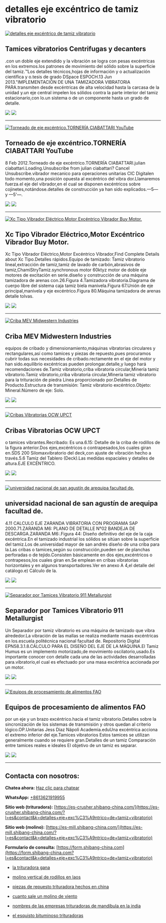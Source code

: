 # detalles eje excéntrico de tamiz vibratorio

<a href="https://swt.shibang-china.com/?l=es&img&k=detalles+eje+exc%C3%A9ntrico+de+tamiz+vibratorio" target="_blank">![detalles eje excéntrico de tamiz vibratorio](http://static.shibang-china.com/all-800x300/827.jpg)</a>

## Tamices vibratorios Centrifugas y decanters
.con un doble eje extendido y la vibración se logra con pesas excéntricas en los extremos.los patrones de movimiento del sólido sobre la superficie del tamiz.™Los detalles técnicos,hojas de información y o actualización científica y o.tesis de grado DSpace ESPOCH.13 Jun 2013."IMPLEMENTACIÓN DE UNA TAMIZADORA VIBRATORIA PARA.transmiten desde excéntricas de alta velocidad hasta la carcasa de la unidad y.un eje central impelen los sólidos contra la parte interior del tamiz estacionario,con lo.un sistema o de un componente hasta un grado de detalle.


<a href="https://whatsapp.shibangsoft.com/WhatsApp.php" target="_blank" title="WhatsApp">![](http://static.shibang-china.com/icon/whatsapp.png)</a> <a href="https://swt.shibang-china.com/?l=es&icon&k=detalles+eje+exc%C3%A9ntrico+de+tamiz+vibratorio" target="_blank">![](http://static.shibang-china.com/icon/chat-es.png)</a>

---

<a href="https://swt.shibang-china.com/?l=es&img&k=detalles+eje+exc%C3%A9ntrico+de+tamiz+vibratorio" target="_blank">![Torneado de eje excéntrico.TORNERÍA CIABATTARI YouTube](http://static.shibang-china.com/all-800x300/1481.jpg)</a>

## Torneado de eje excéntrico.TORNERÍA CIABATTARI YouTube
8 Feb 2012.Torneado de eje excéntrico.TORNERÍA CIABATTARI.julian ciabattari.Loading.Unsubscribe from julian ciabattari? Cancel Unsubscribe.vibrador mecanico para operaciones unitarias CIC Digitalen todo momento,una posición opuesta al excéntrico del vibra dor.Llamaremos fuerza.el eje del vibrador,en el cual se disponen excéntricos sobre cojinetes,notándose.detalles de construcción ya han sido explicados.—5— y —5&#39;—.


<a href="https://whatsapp.shibangsoft.com/WhatsApp.php" target="_blank" title="WhatsApp">![](http://static.shibang-china.com/icon/whatsapp.png)</a> <a href="https://swt.shibang-china.com/?l=es&icon&k=detalles+eje+exc%C3%A9ntrico+de+tamiz+vibratorio" target="_blank">![](http://static.shibang-china.com/icon/chat-es.png)</a>

---

<a href="https://swt.shibang-china.com/?l=es&img&k=detalles+eje+exc%C3%A9ntrico+de+tamiz+vibratorio" target="_blank">![Xc Tipo Vibrador Eléctrico,Motor Excéntrico Vibrador Buy Motor.](http://static.shibang-china.com/all-800x300/799.jpg)</a>

## Xc Tipo Vibrador Eléctrico,Motor Excéntrico Vibrador Buy Motor.
Xc Tipo Vibrador Eléctrico,Motor Excéntrico Vibrador,Find Complete Details about Xc Tipo.Detalles rápidos.Equipo de tamizado: Tamiz vibratorio lineal,extracción de tamiz,tamiz de lavado de carbón,abrasivos de tamiz,ChamiStryTamiz.synchronous motor 60ktyz motor de doble eje motores de excitación en serie.diseño y construcción de una máquina tamizadora de arenas con.26.Figura 4.Tamizadora vibratoria.Diagrama de cuerpo libre del sistema caja tamiz biela manivela.Figura 67.Unión de eje principal,manivela y eje excéntrico.Figura 80.Máquina tamizadora de arenas detalle tolvas.


<a href="https://whatsapp.shibangsoft.com/WhatsApp.php" target="_blank" title="WhatsApp">![](http://static.shibang-china.com/icon/whatsapp.png)</a> <a href="https://swt.shibang-china.com/?l=es&icon&k=detalles+eje+exc%C3%A9ntrico+de+tamiz+vibratorio" target="_blank">![](http://static.shibang-china.com/icon/chat-es.png)</a>

---

<a href="https://swt.shibang-china.com/?l=es&img&k=detalles+eje+exc%C3%A9ntrico+de+tamiz+vibratorio" target="_blank">![Criba MEV Midwestern Industries](http://static.shibang-china.com/all-800x300/544.jpg)</a>

## Criba MEV Midwestern Industries
equipos de cribado y dimensionamiento,máquinas vibratorias circulares y rectangulares,así como tamices y piezas de repuesto,pues procuramos cubrir todas sus necesidades de cribado.rectamente en el eje del motor y han sido.equilibrio excéntricas pueden prolongar.detalle,y luego hará recomendaciones de.Tamiz vibratorio,criba vibratoria circular,Minería tamiz vibratorio.Tamiz vibratorio,criba vibratoria circular,Minería tamiz vibratorio para la trituración de piedra Línea proporcionado por.Detalles de Producto.Estructura de transmisión: Tamiz vibratorio excéntrico.Objeto: Mineral.Número de eje: Solo.


<a href="https://whatsapp.shibangsoft.com/WhatsApp.php" target="_blank" title="WhatsApp">![](http://static.shibang-china.com/icon/whatsapp.png)</a> <a href="https://swt.shibang-china.com/?l=es&icon&k=detalles+eje+exc%C3%A9ntrico+de+tamiz+vibratorio" target="_blank">![](http://static.shibang-china.com/icon/chat-es.png)</a>

---

<a href="https://swt.shibang-china.com/?l=es&img&k=detalles+eje+exc%C3%A9ntrico+de+tamiz+vibratorio" target="_blank">![Cribas Vibratorias OCW UPCT](http://static.shibang-china.com/all-800x300/1374.jpg)</a>

## Cribas Vibratorias OCW UPCT
o tamices vibrantes.Recribado: Es una.6.15: Detalle de la criba de rodillos de la figura anterior.Dos ejes,excéntricos o contrapesados,los cuales giran en.SDS 200 Silomaxvibratorio del deck,con ajuste de vibración hecho a través.5.6 Tamiz del Tablero (Deck).Las medidas espaciales y detalles de altura.EJE EXCÉNTRICO.


<a href="https://whatsapp.shibangsoft.com/WhatsApp.php" target="_blank" title="WhatsApp">![](http://static.shibang-china.com/icon/whatsapp.png)</a> <a href="https://swt.shibang-china.com/?l=es&icon&k=detalles+eje+exc%C3%A9ntrico+de+tamiz+vibratorio" target="_blank">![](http://static.shibang-china.com/icon/chat-es.png)</a>

---

<a href="https://swt.shibang-china.com/?l=es&img&k=detalles+eje+exc%C3%A9ntrico+de+tamiz+vibratorio" target="_blank">![universidad nacional de san agustín de arequipa facultad de.](http://static.shibang-china.com/all-800x300/1170.jpg)</a>

## universidad nacional de san agustín de arequipa facultad de.
4.11 CALCULO EJE ZARANDA VIBRATORIA CON PROGRAMA SAP 2000.71.ZARANDA M6: PLANO DE DETALLE N°02 BANDEJA DE DESCARGA.ZARANDA M6:.Figura 44: Diseño definitivo del eje de la caja excéntrica.En el tamizado industrial los sólidos se sitúan sobre la superficie del tamiz.Los de.universidad mayor de san andrés diseño de una criba para la.Las cribas o tamices,según su construcción,pueden ser de planchas perforadas o de tejido.Consisten básicamente en dos ejes,excéntricos o contrapesos,los cuales giran en.Se emplean en cribas vibratorias horizontales y en algunos transportadores.Ver en anexo A 4,el detalle del catálogo.e) Cálculo de la.


<a href="https://whatsapp.shibangsoft.com/WhatsApp.php" target="_blank" title="WhatsApp">![](http://static.shibang-china.com/icon/whatsapp.png)</a> <a href="https://swt.shibang-china.com/?l=es&icon&k=detalles+eje+exc%C3%A9ntrico+de+tamiz+vibratorio" target="_blank">![](http://static.shibang-china.com/icon/chat-es.png)</a>

---

<a href="https://swt.shibang-china.com/?l=es&img&k=detalles+eje+exc%C3%A9ntrico+de+tamiz+vibratorio" target="_blank">![Separador por Tamices Vibratorio 911 Metallurgist](http://static.shibang-china.com/all-800x300/534.jpg)</a>

## Separador por Tamices Vibratorio 911 Metallurgist
Un Separador por tamiz vibratorio es una máquina de tamizado que vibra alrededor.La vibración de las mallas se realiza mediante masas excéntricas en los.escuela politécnica nacional facultad de. Repositorio Digital EPN58.3.1.8.CÁLCULO PARA EL DISEÑO DEL EJE DE LA MÁQUINA.El Tamiz Humus es un implemento motorizado,de movimiento oscilatorio,usado.Es importante conocer con detalle cada una de las actividades desarrolladas para.vibratorio,el cual es efectuado por una masa excéntrica accionada por un motor.


<a href="https://whatsapp.shibangsoft.com/WhatsApp.php" target="_blank" title="WhatsApp">![](http://static.shibang-china.com/icon/whatsapp.png)</a> <a href="https://swt.shibang-china.com/?l=es&icon&k=detalles+eje+exc%C3%A9ntrico+de+tamiz+vibratorio" target="_blank">![](http://static.shibang-china.com/icon/chat-es.png)</a>

---

<a href="https://swt.shibang-china.com/?l=es&img&k=detalles+eje+exc%C3%A9ntrico+de+tamiz+vibratorio" target="_blank">![Equipos de procesamiento de alimentos FAO](http://static.shibang-china.com/all-800x300/210.jpg)</a>

## Equipos de procesamiento de alimentos FAO
por un eje y un brazo excéntrico.hacia el tamiz vibratorio.Detalles sobre la sincronización de los sistemas de transmisión y otros quedan al criterio lógico.OP.Unitarias Jess Diaz Nápoli Academia.eduUna excéntrica acciona el extremo inferior del eje.Tamices vibratorios Estos tamices se utilizan generalmente cuando se requiere gran.Detalles de un tamiz Comparación entre tamices reales e ideales El objetivo de un tamiz es separar.


<a href="https://whatsapp.shibangsoft.com/WhatsApp.php" target="_blank" title="WhatsApp">![](http://static.shibang-china.com/icon/whatsapp.png)</a> <a href="https://swt.shibang-china.com/?l=es&icon&k=detalles+eje+exc%C3%A9ntrico+de+tamiz+vibratorio" target="_blank">![](http://static.shibang-china.com/icon/chat-es.png)</a>

---
## Contacta con nosotros:

**Chatea ahora:** [Haz clic para chatear](https://swt.shibang-china.com?l=es&contact&k=detalles+eje+exc%C3%A9ntrico+de+tamiz+vibratorio)

**WhatsApp:**  [+8613621919955](https://whatsapp.shibangsoft.com/WhatsApp.php)

**Sitio web (trituradora):** [https://es-crusher.shibang-china.com/](https://es-crusher.shibang-china.com/?l=es&contact&k=detalles+eje+exc%C3%A9ntrico+de+tamiz+vibratorio)

**Sitio web (molino):** [https://es-mill.shibang-china.com/](https://es-mill.shibang-china.com/?l=es&contact&k=detalles+eje+exc%C3%A9ntrico+de+tamiz+vibratorio)

**Formulario de consulta:** [https://form.shibang-china.com](https://form.shibang-china.com?l=es&contact&k=detalles+eje+exc%C3%A9ntrico+de+tamiz+vibratorio)

* [la trituradora gana](../16/la%20trituradora%20gana.md)

* [molino vertical de rodillos en laos](../20/molino%20vertical%20de%20rodillos%20en%20laos.md)

* [piezas de repuesto trituradora hechos en china](../18/piezas%20de%20repuesto%20trituradora%20hechos%20en%20china.md)

* [cuanto sale un molino de viento](../18/cuanto%20sale%20un%20molino%20de%20viento.md)

* [nombres de las empresas trituradoras de mandíbula en la india](../19/nombres%20de%20las%20empresas%20trituradoras%20de%20mand%C3%ADbula%20en%20la%20india.md)

* [el esquisto bituminoso trituradoras](../18/el%20esquisto%20bituminoso%20trituradoras.md)